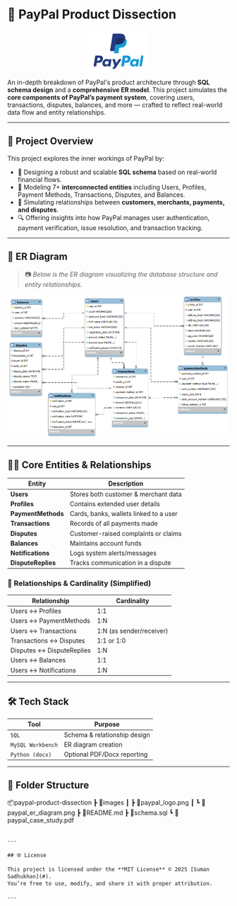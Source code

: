 # 🧾 PayPal Product Dissection

<p align="center">
  <img src="images/paypal_logo.png" alt="PayPal Logo" width="140"/>
</p>

An in-depth breakdown of PayPal's product architecture through **SQL schema design** and a **comprehensive ER model**. This project simulates the **core components of PayPal’s payment system**, covering users, transactions, disputes, balances, and more — crafted to reflect real-world data flow and entity relationships.

---

## 📌 Project Overview

This project explores the inner workings of PayPal by:

- 📐 Designing a robust and scalable **SQL schema** based on real-world financial flows.  
- 🔗 Modeling 7+ **interconnected entities** including Users, Profiles, Payment Methods, Transactions, Disputes, and Balances.  
- 🧩 Simulating relationships between **customers, merchants, payments, and disputes**.  
- 🔍 Offering insights into how PayPal manages user authentication, payment verification, issue resolution, and transaction tracking.

---

## 🧱 ER Diagram

> 📷 *Below is the ER diagram visualizing the database structure and entity relationships.*

<p align="center">
  <img src="images/paypal_er_diagram.png" alt="PayPal ER Diagram" width="600"/>
</p>

---

## 🧑‍💻 Core Entities & Relationships

| Entity             | Description                                   |
|--------------------|-----------------------------------------------|
| **Users**          | Stores both customer & merchant data          |
| **Profiles**       | Contains extended user details                |
| **PaymentMethods** | Cards, banks, wallets linked to a user        |
| **Transactions**   | Records of all payments made                  |
| **Disputes**       | Customer-raised complaints or claims          |
| **Balances**       | Maintains account funds                       |
| **Notifications**  | Logs system alerts/messages                   |
| **DisputeReplies** | Tracks communication in a dispute             |

### 🔄 Relationships & Cardinality (Simplified)

| Relationship                     | Cardinality               |
|----------------------------------|---------------------------|
| Users ↔ Profiles                 | 1:1                       |
| Users ↔ PaymentMethods           | 1:N                       |
| Users ↔ Transactions             | 1:N (as sender/receiver)  |
| Transactions ↔ Disputes          | 1:1 or 1:0                |
| Disputes ↔ DisputeReplies        | 1:N                       |
| Users ↔ Balances                 | 1:1                       |
| Users ↔ Notifications            | 1:N                       |

---

## 🛠️ Tech Stack

| Tool              | Purpose                            |
|-------------------|------------------------------------|
| `SQL`             | Schema & relationship design       |
| `MySQL Workbench` | ER diagram creation                |
| `Python (docx)`   | Optional PDF/Docx reporting        |

---

## 📁 Folder Structure

📦paypal-product-dissection
 ┣ 📂images
 ┃ ┣ 📄paypal_logo.png
 ┃ ┗ 📄paypal_er_diagram.png
 ┣ 📄README.md
 ┣ 📄schema.sql
 ┗ 📄paypal_case_study.pdf
```

---

## 🌐 License

This project is licensed under the **MIT License** © 2025 [Suman Sadhukhan](#).  
You’re free to use, modify, and share it with proper attribution.

---


